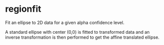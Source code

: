 # regionfit
Fit an ellipse to 2D data for a given alpha confidence level.

A standard ellipse with center (0,0) is fitted to transformed data
and an inverse transformation is then performed to get the affine translated ellipse.
